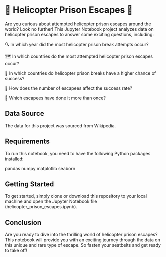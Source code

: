 # 🚁 Helicopter Prison Escapes 🚁

Are you curious about attempted helicopter prison escapes around the world? Look no further! This Jupyter Notebook project analyzes data on helicopter prison escapes to answer some exciting questions, including:

🔍 In which year did the most helicopter prison break attempts occur?

🗺️ In which countries do the most attempted helicopter prison escapes occur?

🚀 In which countries do helicopter prison breaks have a higher chance of success?

👥 How does the number of escapees affect the success rate?

👑 Which escapees have done it more than once?

## Data Source

The data for this project was sourced from Wikipedia.

## Requirements

To run this notebook, you need to have the following Python packages installed:

pandas
numpy
matplotlib
seaborn

## Getting Started

To get started, simply clone or download this repository to your local machine and open the Jupyter Notebook file (helicopter_prison_escapes.ipynb).

## Conclusion

Are you ready to dive into the thrilling world of helicopter prison escapes? This notebook will provide you with an exciting journey through the data on this unique and rare type of escape. So fasten your seatbelts and get ready to take off!
